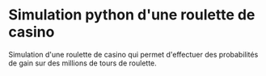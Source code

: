 # Simulation python d'une roulette de casino

Simulation d'une roulette de casino qui permet d'effectuer des probabilités de gain sur
des millions de tours de roulette.
